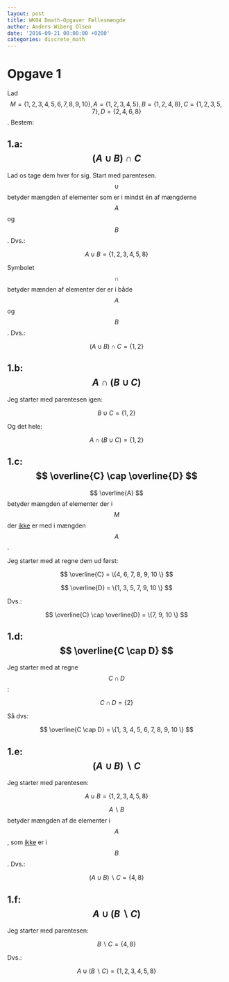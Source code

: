 ```yaml
---
layout: post
title: WK04 Dmath-Opgaver Fællesmængde
author: Anders Wiberg Olsen
date: '2016-09-21 08:00:00 +0200'
categories: discrete_math
---
```


# Opgave 1

Lad $$ M = \{1, 2, 3, 4, 5, 6, 7, 8, 9, 10 \}, A = \{1, 2, 3, 4, 5 \}, B = \{1, 2, 4, 8 \}, C = \{1, 2, 3, 5, 7 \}, D = \{2, 4 ,6 ,8 \} $$. Bestem:

## 1.a: $$ (A \cup B) \cap C $$

Lad os tage dem hver for sig. Start med parentesen. $$ \cup $$ betyder mængden af elementer som er i mindst én af mængderne $$ A $$ og $$ B $$. Dvs.:

$$ A \cup B = \{1, 2, 3, 4, 5, 8 \} $$

Symbolet $$ \cap $$ betyder mænden af elementer der er i både $$ A $$ og $$ B $$. Dvs.:

$$ (A \cup B) \cap C = \{1, 2 \} $$

## 1.b: $$ A \cap (B \cup C) $$

Jeg starter med parentesen igen:

$$ B \cup C  = \{1, 2 \} $$

Og det hele:

$$ A \cap (B \cup C) = \{1, 2 \} $$

## 1.c: $$ \overline{C} \cap \overline{D} $$

$$ \overline{A} $$ betyder mængden af elementer der i $$ M $$ der <u>ikke</u> er med i mængden $$ A $$.

Jeg starter med at regne dem ud først:

$$ \overline{C} = \{4, 6, 7, 8, 9, 10 \}  $$

$$ \overline{D} = \{1, 3, 5, 7, 9, 10 \} $$

Dvs.:

$$ \overline{C} \cap \overline{D} = \{7, 9, 10 \} $$

## 1.d: $$ \overline{C \cap D}  $$

Jeg starter med at regne $$ C \cap D $$:

$$ C \cap D = \{2 \} $$

Så dvs:

$$ \overline{C \cap D} = \{1, 3, 4, 5, 6, 7, 8, 9, 10 \}  $$

## 1.e: $$ (A \cup B) \backslash C $$

Jeg starter med parentesen:

$$ A \cup B = \{1, 2, 3, 4, 5, 8 \} $$

$$ A \backslash B $$ betyder mængden af de elementer i $$ A $$, som <u>ikke</u> er i $$ B $$. Dvs.:

$$ (A \cup B) \backslash C = \{4, 8 \} $$

## 1.f: $$ A \cup (B \backslash C) $$

Jeg starter med parentesen:

$$ B \backslash C = \{4, 8 \} $$

Dvs.:

$$ A \cup (B \backslash C) = \{1, 2, 3, 4, 5, 8\} $$
